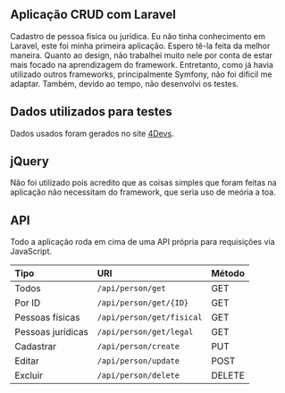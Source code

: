 Aplicação CRUD com Laravel
--------------------------
Cadastro de pessoa fisíca ou jurídica.
Eu não tinha conhecimento em Laravel, este foi minha primeira aplicação. Espero tê-la feita da melhor maneira.
Quanto ao design, não trabalhei muito nele por conta de estar mais focado na aprendizagem do framework.
Entretanto, como já havia utilizado outros frameworks, principalmente Symfony, não foi difícil me adaptar.
Também, devido ao tempo, não desenvolvi os testes.

## Dados utilizados para testes
Dados usados foram gerados no site [4Devs](https://www.4devs.com.br).

## jQuery
Não foi utilizado pois acredito que as coisas simples que foram feitas na aplicação não necessitam do framework, que seria uso de meória a toa.

## API
Todo a aplicação roda em cima de uma API própria para requisições via JavaScript.

| Tipo | URI | Método |
|:----|:---|:---------|
|Todos|```/api/person/get```| GET |
|Por ID|```/api/person/get/{ID}```| GET |
|Pessoas físicas|```/api/person/get/fisical```| GET |
|Pessoas jurídicas|```/api/person/get/legal```| GET |
|Cadastrar|```/api/person/create```| PUT |
|Editar|```/api/person/update```| POST |
|Excluir|```/api/person/delete```| DELETE |
